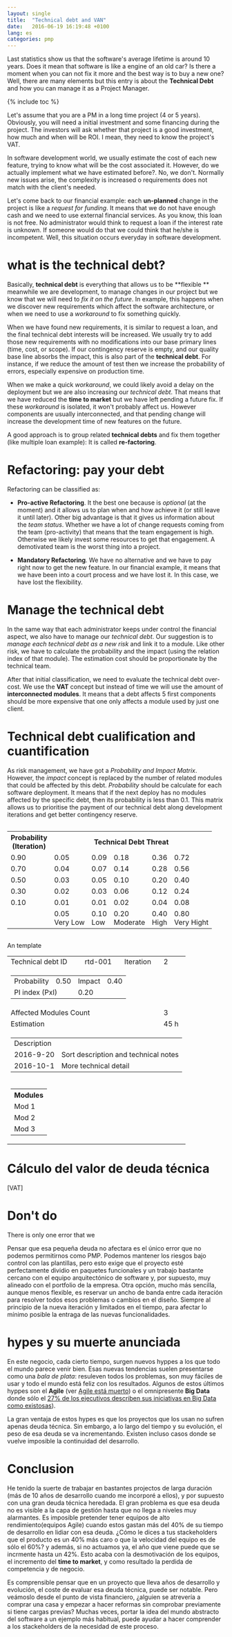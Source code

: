 ```yaml
---
layout: single
title:  "Technical debt and VAN"
date:   2016-06-19 16:19:48 +0100
lang: es
categories: pmp 
---
```




Last statistics show us that the software's average lifetime is around 10 years. Does it mean that software is like a engine of an old car? Is there a moment when you can not fix it more and the best way is to buy a new one?
Well, there are many elements but this entry is about the **Technical Debt** and how you can manage it as a Project Manager.

{% include toc %}

Let's assume that you are a PM in a long time project (4 or 5 years). Obviously, you will need a initial investment and some financing during the project. The investors will ask whether that project is a good investment, how much and when will be ROI. I mean, they need to know the project's VAT.

In software development world, we usually estimate the cost of each new feature, trying to know what will be the cost associated it. However, do we actually implement what we have estimated before?. No, we don't. Normally new issues arise, the complexity is increased o requirements does not match with the client's needed.

Let's come back to our financial example: each **un-planned** change in the project is like a *request for funding*. It means that we do not have enough cash and we need to use external financial services. As you know, this loan is not free. No administrator would think to request a loan if the interest rate is unknown. If someone would do that we could think that he/she is incompetent. Well, this situation occurs everyday in software development. 

# what is the technical debt? #

Basically, **technical debt** is everything that allows us to be **flexible ** meanwhile we are development, to manage changes in our project but we know that we will need to *fix it on the future*. In example, this happens when we discover new requirements which affect the software architecture, or when we need to use a *workaround* to fix something quickly.

When we have found new requirements, it is similar to request a loan, and the final technical debt interests will be increased. We usually try to add those new requirements with no modifications into our base primary lines (time, cost, or scope). If our contingency reserve is empty, and our quality base line absorbs the impact, this is also part of the **technical debt**. For instance, if we reduce the amount of test then we increase the probability of errors, especially expensive on production time.

When we make a quick *workaround*, we could likely avoid a delay on the deployment but we are also increasing our *technical debt*. That means that we have reduced the **time to market** but we have left pending a future fix. If these *workaround* is isolated, it won't probably affect us. However components are usually interconnected, and that pending change will increase the development time of new features on the future.

A good approach is to group related **technical debts** and fix them together (like multiple loan example): It is called **re-factoring**.

# Refactoring: pay your debt #

Refactoring can be classified as:

- **Pro-active Refactoring**. It the best one because is *optional* (at the moment) and it allows us to plan when and how achieve it (or still leave it until later). Other big advantage is that it gives us information about the *team status*. Whether we have a lot of change requests coming from the team (pro-activity) that means that the team engagement is high. Otherwise we likely invest some resources to get that engagement. A demotivated team is the worst thing into a project.

- **Mandatory Refactoring**. We have no alternative and we have to pay right now to get the new feature. In our financial example, it means that we have been into a court process and we have lost it. In this case, we have lost the flexibility. 

# Manage the technical debt #

In the same way that each administrator keeps under control the financial aspect, we also have to manage our *technical debt*. Our suggestion is to *manage each technical debt as a new risk* and link it to a module. Like other risk, we have to calculate the probability and the impact (using the relation index of that module). The estimation cost should be proportionate by the technical team.

After that initial classification, we need to evaluate the technical debt over-cost. We use the **VAT** concept but instead of time we will use the amount of **interconnected modules**. It means that a debt affects 5 first components should be more expensive that one only affects a module used by just one client.

# Technical debt cualification and cuantification #

As risk management, we have got a *Probability and Impact Matrix*. However, the *impact* concept is replaced by the number of related modules that could be affected by this debt. *Probability* should be calculate for each software deployment. It means that if the next deploy has no modules affected by the specific debt, then its probability is less than 0.1. 
This matrix allows us to prioritise the payment of our technical debt along development iterations and get better contingency reserve.

<div style="overflow-x:auto;">
<table class="PIM">
    <tr>
        <th>Probability<br/>(Iteration)</th>
        <th colspan="5">Technical Debt Threat</th>
    </tr>
    <tr>
        <td class="PIM_prob">0.90</td>
        <td class="PIM_val_low">0.05</td>
        <td class="PIM_val_med">0.09</td>
        <td class="PIM_val_hi">0.18</td>
        <td class="PIM_val_hi">0.36</td>
        <td class="PIM_val_hi">0.72</td>
    </tr>
    <tr>
        <td class="PIM_prob">0.70</td>
        <td class="PIM_val_low">0.04</td>
        <td class="PIM_val_med">0.07</td>
        <td class="PIM_val_med">0.14</td>
        <td class="PIM_val_hi">0.28</td>
        <td class="PIM_val_hi">0.56</td>
    </tr>
    <tr>
        <td class="PIM_prob">0.50</td>
        <td class="PIM_val_low">0.03</td>
        <td class="PIM_val_low">0.05</td>
        <td class="PIM_val_med">0.10</td>
        <td class="PIM_val_hi">0.20</td>
        <td class="PIM_val_hi">0.40</td>
    </tr>
    <tr>
        <td class="PIM_prob">0.30</td>
        <td class="PIM_val_low">0.02</td>
        <td class="PIM_val_low">0.03</td>
        <td class="PIM_val_med">0.06</td>
        <td class="PIM_val_med">0.12</td>
        <td class="PIM_val_hi">0.24</td>
    </tr>
    <tr>
        <td class="PIM_prob">0.10</td>
        <td class="PIM_val_low">0.01</td>
        <td class="PIM_val_low">0.01</td>
        <td class="PIM_val_low">0.02</td>
        <td class="PIM_val_low">0.04</td>
        <td class="PIM_val_med">0.08</td>
    </tr>
    <tr>
        <td class="PMI_Imp"/>
        <td class="PMI_Imp">0.05<br/>Very Low</td>
        <td class="PMI_Imp">0.10<br/>Low</td>
        <td class="PMI_Imp">0.20<br/>Moderate</td>
        <td class="PMI_Imp">0.40<br/>High</td>
        <td class="PMI_Imp">0.80<br/>Very Hight</td>
    </tr>
</table>
</div>

An template 

<table>
    <tr>
        <td>Technical debt ID</td>
        <td>rtd-001</td>
        <td>Iteration</td>
        <td>2</td>
    </tr>
    <tr>
        <td colspan="4">
            <table class="inner">
                <tr>
                    <td>Probability</td>
                    <td>0.50</td>
                    <td>Impact</td>
                    <td>0.40</td>
                </tr>
                <tr>
                    <td colspan="2">PI index (PxI)</td>
                    <td colspan="2">0.20</td>
                </tr>
            </table>
        </td>
    </tr>
    <tr>
        <td colspan="3">Affected Modules Count</td>
        <td>3</td>
    </tr>
    <tr>
        <td colspan="3">Estimation</td>
        <td>45 h</td>
    </tr>
    <tr>
        <td colspan="4">
            <table>
                <tr><td colspan="2">Description</td></tr>
                <tr>
                    <td>2016-9-20</td>
                    <td>Sort description and technical notes</td>
                </tr>
                <tr>
                    <td>2016-10-1</td>
                    <td>More technical detail</td>
                </tr>
            </table>
        </td>
    </tr>
    <tr>
        <td colspan="4">
            <table>
                <tr><th>Modules</th></tr>
                <tr><td>Mod 1</td></tr>
                <tr><td>Mod 2</td></tr>
                <tr><td>Mod 3</td></tr>
            </table>
        </td>
    </tr>
</table>

# Cálculo del valor de deuda técnica #

[VAT]

# Don't do #

There is only one error that we 

Pensar que esa pequeña deuda no afectara es el único error que no podemos permitirnos como PMP. Podemos mantener los riesgos bajo control con las plantillas, pero esto exige que el proyecto esté perfectamente dividio en paquetes funcionales y un trabajo bastante cercano con el equipo arquitectónico de software y, por supuesto, muy alineado con el portfolio de la empresa.
Otra opción, mucho más sencilla, aunque menos flexible, es reservar un ancho de banda entre cada iteración para resolver todos esos problemas o cambios en el diseño. Siempre al principio de la nueva iteración y limitados en el tiempo, para afectar lo mínimo posible la entraga de las nuevas funcionalidades. 

# hypes y su muerte anunciada #

En este negocio, cada cierto tiempo, surgen nuevos hyppes a los que todo el mundo parece venir bien. Esas nuevas tendencias suelen presentarse como una *bala de plata*: resuleven todos los problemas, son muy fáciles de usar y todo el mundo está feliz con los resultados. Algunos de estos últimos hyppes son el **Agile** (ver [Agile está muerto](https://www.linkedin.com/pulse/agile-dead-matthew-kern)) o el omnipresente **Big Data** donde sólo el [27% de los ejecutivos describen sus iniciativas en Big Data como existosas](https://www.capgemini-consulting.com/resource-file-access/resource/pdf/cracking_the_data_conundrum-big_data_pov_13-1-15_v2.pdf)).

La gran ventaja de estos hypes es que los proyectos que los usan no sufren apenas deuda técnica. Sin embargo, a lo largo del tiempo y su evolución, el peso de esa deuda se va incrementando. Existen incluso casos donde se vuelve imposible la continuidad del desarrollo.
 
# Conclusion #

He tenido la suerte de trabajar en bastantes projectos de larga duración (más de 10 años de desarrollo cuando me incorporé a ellos), y por supuesto con una gran deuda técnica heredada. El gran problema es que esa deuda no es visible a la capa de gestión hasta que no llega a niveles muy alarmantes. Es imposible pretender tener equipos de alto rendimiento(equipos Agile) cuando estos gastan más del 40% de su tiempo de desarrollo en lidiar con esa deuda. ¿Cómo le dices a tus stackeholders que el producto es un 40% más caro o que la velocidad del equipo es de sólo el 60%? y además, si no actuamos ya, el año que viene puede que se incrmente hasta un 42%. Esto acaba con la desmotivación de los equipos, el incremento del **time to market**, y como resultado la perdida de competencia y de negocio.

Es comprensible pensar que en un proyecto que lleva años de desarrollo y evolución, el coste de evaluar esa deuda técnica, puede ser notable. Pero veámoslo desde el punto de vista financiero, ¿alguien se atrevería a comprar una casa y empezar a hacer reformas sin comprobar previamente si tiene cargas previas? Muchas veces, portar la idea del mundo abstracto del software a un ejemplo más habitual, puede ayudar a hacer comprender a los stackeholders de la necesidad de este proceso.
